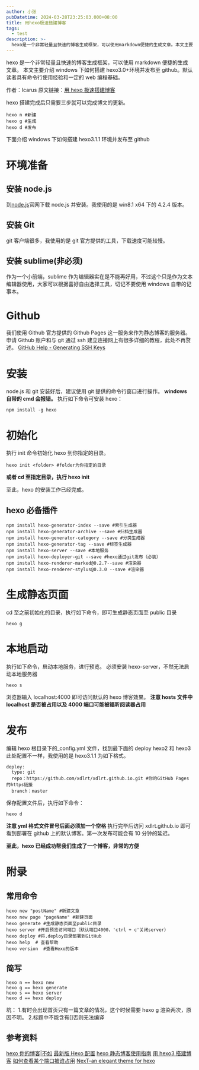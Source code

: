 ```yaml
---
author: 小张
pubDatetime: 2024-03-28T23:25:03.000+08:00
title: 用hexo极速搭建博客
tags:
  - test
description: >-
  hexo是一个非常轻量且快速的博客生成框架，可以使用markdown便捷的生成文章。本文主要介绍windows下如何搭建hexo3.0+环境并发布至github。默认读者具有命令行使用经验和一定的web编程基础。
---
```


hexo 是一个非常轻量且快速的博客生成框架，可以使用 markdown 便捷的生成文章。
本文主要介绍 windows 下如何搭建 hexo3.0+环境并发布至 github。默认读者具有命令行使用经验和一定的 web 编程基础。

<!-- more -->

作者：Icarus
原文链接：[用 hexo 极速搭建博客](https://xdlrt.github.io/2016/02/16/2016-02-16)

hexo 搭建完成后只需要三步就可以完成博文的更新。

```
hexo n #新建
hexo g #生成
hexo d #发布
```

下面介绍 windows 下如何搭建 hexo3.1.1 环境并发布至 github

# 环境准备

## 安装 node.js

到[node.js](https://nodejs.org/)官网下载 node.js 并安装。我使用的是 win8.1 x64 下的 4.2.4 版本。

## 安装 Git

git 客户端很多，我使用的是 git 官方提供的工具，下载速度可能较慢。

## 安装 sublime(非必须)

作为一个小前端，sublime 作为编辑器实在是不能再好用，不过这个只是作为文本编辑器使用，大家可以根据喜好自由选择工具，切记不要使用 windows 自带的记事本。

# Github

我们使用 Github 官方提供的 Github Pages 这一服务来作为静态博客的服务器。申请 Github 账户和与 git 通过 ssh 建立连接网上有很多详细的教程，此处不再赘述。
[GitHub Help - Generating SSH Keys](https://help.github.com/articles/generating-an-ssh-key/)

# 安装

node.js 和 git 安装好后，建议使用 git 提供的命令行窗口进行操作。
**windows 自带的 cmd 会报错。**
执行如下命令可安装 hexo：

```
npm install -g hexo
```

# 初始化

执行 init 命令初始化 hexo 到你指定的目录。

```
hexo init <folder> #folder为你指定的目录
```

**或者 cd 至指定目录，执行 hexo init**

至此，hexo 的安装工作已经完成。

## hexo 必备插件

```
npm install hexo-generator-index --save #索引生成器
npm install hexo-generator-archive --save #归档生成器
npm install hexo-generator-category --save #分类生成器
npm install hexo-generator-tag --save #标签生成器
npm install hexo-server --save #本地服务
npm install hexo-deployer-git --save #hexo通过git发布（必装）
npm install hexo-renderer-marked@0.2.7--save #渲染器
npm install hexo-renderer-stylus@0.3.0 --save #渲染器
```

# 生成静态页面

cd 至之前初始化的目录，执行如下命令，即可生成静态页面至 public 目录

```
hexo g
```

# 本地启动

执行如下命令，启动本地服务，进行预览。
必须安装 hexo-server，不然无法启动本地服务器

```
hexo s
```

浏览器输入 localhost:4000 即可访问默认的 hexo 博客效果。
**注意 hosts 文件中 localhost 是否被占用以及 4000 端口可能被福昕阅读器占用**

# 发布

编辑 hexo 根目录下的\_config.yml 文件，找到最下面的 deploy
hexo2 和 hexo3 此处配置不一样，我使用的是 hexo3.1.1 为如下格式。

```
deploy:
  type: git
  repo：https://github.com/xdlrt/xdlrt.github.io.git #你的GitHub Pages的https链接
  branch：master
```

保存配置文件后，执行如下命令：

```
hexo d
```

**注意 yml 格式文件冒号后面必须加一个空格**
执行完毕后访问 xdlrt.github.io 即可看到部署在 github 上的默认博客。第一次发布可能会有 10 分钟的延迟。

**至此，hexo 已经成功帮我们生成了一个博客，非常的方便**

# 附录

## 常用命令

```
hexo new "postName" #新建文章
hexo new page "pageName" #新建页面
hexo generate #生成静态页面至public目录
hexo server #开启预览访问端口（默认端口4000，'ctrl + c'关闭server）
hexo deploy #将.deploy目录部署到GitHub
hexo help  # 查看帮助
hexo version  #查看Hexo的版本
```

## 简写

```
hexo n == hexo new
hexo g == hexo generate
hexo s == hexo server
hexo d == hexo deploy
```

坑： 1.有时会出现首页只有一篇文章的情况，这个时候需要 hexo g 渲染两次，原因不明。 2.标题中不能含有[]否则无法编译

## 参考资料

[hexo 你的博客|不如](https://ibruce.info/2013/11/22/hexo-your-blog/)
[最新版 Hexo 配置](https://segmentfault.com/a/1190000003088603)
[hexo 静态博客使用指南](https://www.jianshu.com/p/73779eacb494)
[用 hexo3 搭建博客](https://forsweet.github.io/hexo/用Hexo搭建Github博客/)
[如何查看某个端口被谁占用](https://jingyan.baidu.com/article/3c48dd34491d47e10be358b8.html)
[NexT-an elegant theme for hexo](https://theme-next.iissnan.com/)
